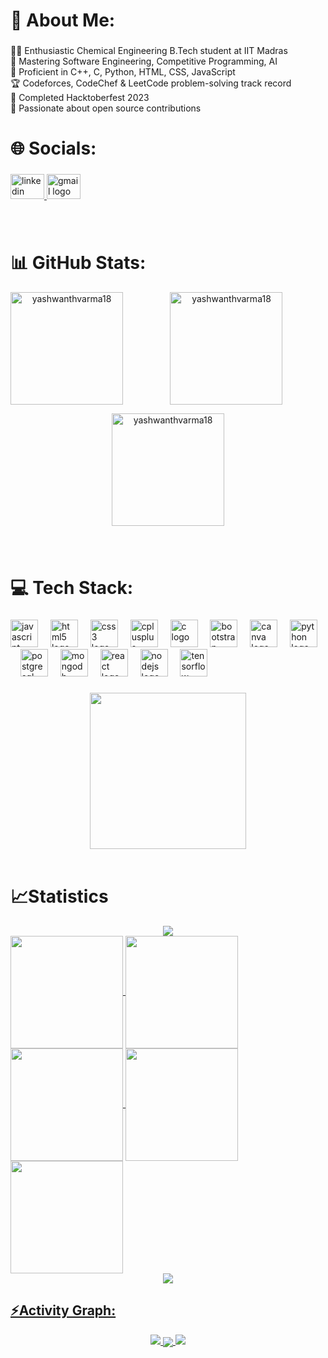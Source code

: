 <h1 align="left">💫 About Me:</h1>

###

<p align="left">👨‍💻 Enthusiastic Chemical Engineering B.Tech student at IIT Madras<br>🚀 Mastering Software Engineering, Competitive Programming, AI<br>💼 Proficient in C++, C, Python, HTML, CSS, JavaScript<br>🏆 Codeforces, CodeChef & LeetCode problem-solving track record<br>🌟 Completed Hacktoberfest 2023<br>🌱 Passionate about open source contributions</p>

###

<h1 align="left">🌐 Socials:</h1>

###

<div align="left">
  <a href="https://www.linkedin.com/in/yashwanth-varma-417920257/" target="_blank">
    <img src="https://raw.githubusercontent.com/maurodesouza/profile-readme-generator/master/src/assets/icons/social/linkedin/default.svg" width="54" height="40" alt="linkedin logo"  />
  </a>
  <a href="gsaiyashwanth18@gmail.com" target="_blank">
    <img src="https://raw.githubusercontent.com/maurodesouza/profile-readme-generator/master/src/assets/icons/social/gmail/default.svg" width="54" height="40" alt="gmail logo"  />
  </a>
</div>

###
</br>
<h1 align="left">📊 GitHub Stats:</h1>


<div align="center">
<img align="left" height="180em" src="https://github-readme-stats.vercel.app/api/top-langs/?username=yashwanthvarma18&layout=compact&theme=chartreuse-dark" alt=yashwanthvarma18 />

<p>&nbsp;<img align="center" height="180em" src="https://github-readme-stats.vercel.app/api?username=yashwanthvarma18&show_icons=true&locale=en&theme=chartreuse-dark" alt="yashwanthvarma18" /></p>

<p><img align="center" height="180em" src="https://github-readme-streak-stats.herokuapp.com/?user=yashwanthvarma18&theme=chartreuse-dark" alt="yashwanthvarma18" /></p>

###


</br>
<h1 align="left">💻 Tech Stack:</h1>

###

<div align="left">
  <img src="https://cdn.jsdelivr.net/gh/devicons/devicon/icons/javascript/javascript-original.svg" height="44" alt="javascript logo" />
  <img width="12" />
  <img src="https://cdn.jsdelivr.net/gh/devicons/devicon/icons/html5/html5-original.svg" height="44" alt="html5 logo" />
  <img width="12" />
  <img src="https://cdn.jsdelivr.net/gh/devicons/devicon/icons/css3/css3-original.svg" height="44" alt="css3 logo" />
  <img width="12" />
  <img src="https://cdn.jsdelivr.net/gh/devicons/devicon/icons/cplusplus/cplusplus-original.svg" height="44" alt="cplusplus logo" />
  <img width="12" />
  <img src="https://cdn.jsdelivr.net/gh/devicons/devicon/icons/c/c-original.svg" height="44" alt="c logo" />
  <img width="12" />
  <img src="https://cdn.jsdelivr.net/gh/devicons/devicon/icons/bootstrap/bootstrap-original.svg" height="44" alt="bootstrap logo" />
  <img width="12" />
  <img src="https://cdn.jsdelivr.net/gh/devicons/devicon/icons/canva/canva-original.svg" height="44" alt="canva logo" />
  <img width="12" />
  <img src="https://cdn.jsdelivr.net/gh/devicons/devicon/icons/python/python-original.svg" height="44" alt="python logo" />
  <img width="12" />
  <img src="https://cdn.jsdelivr.net/gh/devicons/devicon/icons/postgresql/postgresql-original.svg" height="44" alt="postgresql logo" />
  <img width="12" />
  <img src="https://cdn.jsdelivr.net/gh/devicons/devicon/icons/mongodb/mongodb-original.svg" height="44" alt="mongodb logo" />
  <img width="12" />
  <img src="https://cdn.jsdelivr.net/gh/devicons/devicon/icons/react/react-original.svg" height="44" alt="react logo" />
  <img width="12" />
  <img src="https://cdn.jsdelivr.net/gh/devicons/devicon/icons/nodejs/nodejs-original.svg" height="44" alt="nodejs logo" />
  
  <img width="12" />
  <img src="https://cdn.jsdelivr.net/gh/devicons/devicon/icons/tensorflow/tensorflow-original.svg" height="44" alt="tensorflow logo" />
 
</div>


###

<div align="center">
  <img height="250"  src="https://media.tenor.com/QNSkyS6d368AAAAd/itachi-uchiha-naruto.gif"  />
</div>
</br>

<h1 align="left">📈Statistics</h1>

<img src="https://user-images.githubusercontent.com/73097560/115834477-dbab4500-a447-11eb-908a-139a6edaec5c.gif">
<div align="left">
<a href="https://github.com/yashwanthvarma18">
<img align="center" src="http://github-profile-summary-cards.vercel.app/api/cards/stats?username=yashwanthvarma18&theme=chartreuse_dark" height="180em" />
<img align="center" src="http://github-profile-summary-cards.vercel.app/api/cards/most-commit-language?username=yashwanthvarma18&theme=chartreuse_dark" height="180em" />
<img align="center" src="http://github-profile-summary-cards.vercel.app/api/cards/repos-per-language?username=yashwanthvarma18&theme=chartreuse_dark" height="180em" />
<img align="center" src="http://github-profile-summary-cards.vercel.app/api/cards/productive-time?username=yashwanthvarma18&theme=chartreuse_dark" height="180em" />
<img align="center" src="http://github-profile-summary-cards.vercel.app/api/cards/profile-details?username=yashwanthvarma18&theme=chartreuse_dark" height="180em" />
</div>
<img src="https://user-images.githubusercontent.com/73097560/115834477-dbab4500-a447-11eb-908a-139a6edaec5c.gif">
</br>
<h2 align="left">⚡Activity Graph:</h2>
<img src="https://user-images.githubusercontent.com/73097560/115834477-dbab4500-a447-11eb-908a-139a6edaec5c.gif">
<img align="center" src="https://github-readme-activity-graph.vercel.app/graph?username=yashwanthvarma18&theme=merko"/>
<img src="https://user-images.githubusercontent.com/73097560/115834477-dbab4500-a447-11eb-908a-139a6edaec5c.gif">


###
